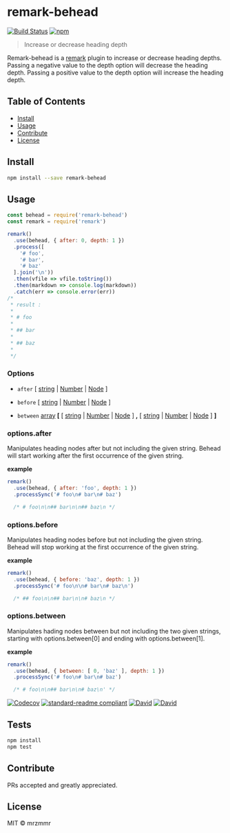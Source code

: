 # remark-behead

[![Build Status](https://img.shields.io/circleci/project/mrzmmr/remark-behead/master.svg?style=flat-square)](https://circleci.com/gh/mrzmmr/remark-behead/tree/master)
[![npm](https://img.shields.io/npm/v/remark-behead.svg)](https://www.npmjs.com/package/array-2-object.svg)


> Increase or decrease heading depth

Remark-behead is a [remark](https://github.com/wooorm/remark) plugin to 
increase or decrease heading depths. Passing a negative value to the depth option will decrease the heading depth. Passing a positive value to the depth option will increase the heading depth.


## Table of Contents

- [Install](#install)
- [Usage](#usage)
- [Contribute](#contribute)
- [License](#license)

## Install

```sh
npm install --save remark-behead
```

## Usage

```js
const behead = require('remark-behead')
const remark = require('remark')

remark()
  .use(behead, { after: 0, depth: 1 })
  .process([
    '# foo',
    '# bar',
    '# baz'
  ].join('\n'))
  .then(vfile => vfile.toString())
  .then(markdown => console.log(markdown))
  .catch(err => console.error(err))
/*
 * result :
 *
 * # foo
 *
 * ## bar
 *
 * ## baz
 *
 */

```

### Options

-	`after` [ [string](https://developer.mozilla.org/en-us/docs/web/javascript/reference/global_objects/string) | [Number](https://developer.mozilla.org/en-US/docs/Web/JavaScript/Reference/Global_Objects/Number) | [Node](https://github.com/syntax-tree/unist#node) ]

-   `before` [ [string](https://developer.mozilla.org/en-us/docs/web/javascript/reference/global_objects/string) | [Number](https://developer.mozilla.org/en-US/docs/Web/JavaScript/Reference/Global_Objects/Number) | [Node](https://github.com/syntax-tree/unist#node) ]


-	`between` [array](https://developer.mozilla.org/en-us/docs/web/javascript/reference/global_objects/array) **[** [ [string](https://developer.mozilla.org/en-us/docs/web/javascript/reference/global_objects/string) | [Number](https://developer.mozilla.org/en-US/docs/Web/JavaScript/Reference/Global_Objects/Number) | [Node](https://github.com/syntax-tree/unist#node) ] **,** [ [string](https://developer.mozilla.org/en-us/docs/web/javascript/reference/global_objects/string) | [Number](https://developer.mozilla.org/en-US/docs/Web/JavaScript/Reference/Global_Objects/Number) | [Node](https://github.com/syntax-tree/unist#node) ] **]**



### options.after

Manipulates heading nodes after but not including the given 
string. Behead will start working after the first occurrence of the given string.

**example**

```js
remark()
  .use(behead, { after: 'foo', depth: 1 })
  .processSync('# foo\n# bar\n# baz')

  /* # foo\n\n## bar\n\n## baz\n */
```

### options.before

Manipulates heading nodes before but not including the given 
string. Behead will stop 
working at the first occurrence of the given string.

**example**

```js
remark()
  .use(behead, { before: 'baz', depth: 1 })
  .processSync('# foo\n\n# bar\n# baz\n')

  /* ## foo\n\n## bar\n\n# baz\n */
```

### options.between

Manipulates hading nodes between but not including the two given 
strings, starting with options.between[0] and ending with
options.between[1].

**example**

```js
remark()
  .use(behead, { between: [ 0, 'baz' ], depth: 1 })
  .processSync('# foo\n# bar\n# baz')

  /* # foo\n\n## bar\n\n# baz\n' */
```

[![Codecov](https://img.shields.io/codecov/c/github/mrzmmr/remark-behead.svg)](https://codecov.io/gh/mrzmmr/remark-behead)
[![standard-readme compliant](https://img.shields.io/badge/standard--readme-OK-green.svg?style=flat-square)](https://github.com/RichardLitt/standard-readme)
[![David](https://img.shields.io/david/mrzmmr/remark-behead.svg)](https://david-dm.org/)
[![David](https://img.shields.io/david/dev/mrzmmr/remark-behead.svg)](https://david-dm.org/)


## Tests

```sh
npm install
npm test
```

## Contribute

PRs accepted and greatly appreciated.



## License

MIT © mrzmmr
